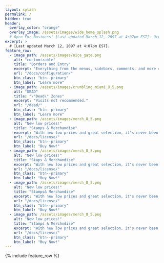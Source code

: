 ```yaml
---
layout: splash
permalink: /
hidden: true
header:
  overlay_color: "orange"
  overlay_image: /assets/images/wide_home_splash.png
  # Open For Business! [Last updated March 12, 2097 at 4:07pm EST]. Urgent bug fixes needed. Salary needed for engineers. Please assist by calling 822 - 719 - 8338.
excerpt: >
  # [Last updated March 12, 2097 at 4:07pm EST].
feature_row:
  - image_path: /assets/images/nice_gate.png
    alt: "customizable"
    title: "Borders and Entry"
    excerpt: "Everything from the menus, sidebars, comments, and more can be configured or set with YAML Front Matter."
    url: "/docs/configuration/"
    btn_class: "btn--primary"
    btn_label: "Learn more"
  - image_path: /assets/images/crumbling_miami_8_5.png
    alt: "DEAD"
    title: "\"Dead\" Zones"
    excerpt: "Visits not recommended."
    url: "/dead/"
    btn_class: "btn--primary"
    btn_label: "Learn more"
  - image_path: /assets/images/merch_8_5.png
    alt: "New low prices!"
    title: "Stamps & Merchandise"
    excerpt: "With new low prices and great selection, it's never been a better time to buy merch! Shipping times may be delayed by up to six months depending on interstate embargos."
    url: "/docs/license/"
    btn_class: "btn--primary"
    btn_label: "Buy Now!"
  - image_path: /assets/images/merch_8_5.png
    alt: "New low prices!"
    title: "Staps & Merchandise"
    excerpt: "With new low prices and great selection, it's never been a better time to buy merch! Shipping times may be delayed by up to six months depending on interstate embargos."
    url: "/docs/license/"
    btn_class: "btn--primary"
    btn_label: "Buy Now!"
  - image_path: /assets/images/merch_8_5.png
    alt: "New low prices!"
    title: "Stamps& Merchandise"
    excerpt: "With new low prices and great selection, it's never been a better time to buy merch! Shipping times may be delayed by up to six months depending on interstate embargos."
    url: "/docs/license/"
    btn_class: "btn--primary"
    btn_label: "Buy Now!"
  - image_path: /assets/images/merch_8_5.png
    alt: "New low prices!"
    title: "Stamps & Merchndise"
    excerpt: "With new low prices and great selection, it's never been a better time to buy merch! Shipping times may be delayed by up to six months depending on interstate embargos."
    url: "/docs/license/"
    btn_class: "btn--primary"
    btn_label: "Buy Now!"
---
```


{% include feature_row %}